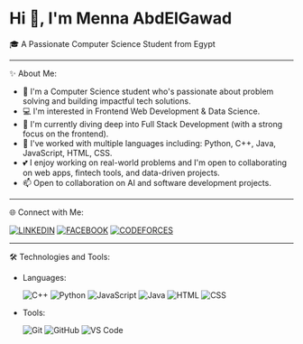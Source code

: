 # Hi 👋, I'm Menna AbdElGawad

🎓 A Passionate Computer Science Student from Egypt

---

✨ About Me:

* 🚀 I'm a Computer Science student who's passionate about problem solving and building impactful tech solutions.
* 💻 I'm interested in Frontend Web Development & Data Science.
* 🌱 I'm currently diving deep into Full Stack Development (with a strong focus on the frontend).
* 🔮 I've worked with multiple languages including: Python, C++, Java, JavaScript, HTML, CSS.
* 💕 I enjoy working on real-world problems and I'm open to collaborating on web apps, fintech tools, and data-driven projects.
* 📫 Open to collaboration on AI and software development projects.

---

🌐 Connect with Me:

[![LINKEDIN](https://img.shields.io/badge/LinkedIn-0077B5?style=for-the-badge&logo=linkedin&logoColor=white)](https://www.linkedin.com/in/menna-abdelgawad-bb19b0279?utm_source=share&utm_campaign=share_via&utm_content=profile&utm_medium=android_app)
[![FACEBOOK](https://img.shields.io/badge/Facebook-1877F2?style=for-the-badge&logo=facebook&logoColor=white)](https://www.facebook.com/momo.abdo.79?sfnsn=scwspwa&mibextid=RUbZ1f)
[![CODEFORCES](https://img.shields.io/badge/Codeforces-1F8ACB?style=for-the-badge&logo=Codeforces&logoColor=white)]((https://codeforces.com/profile/MennaAbdElGawad))

---

🛠️ Technologies and Tools:

* Languages:
  
  ![C++](https://img.shields.io/badge/C++-00599C?style=for-the-badge&logo=c%2B%2B&logoColor=white)
  ![Python](https://img.shields.io/badge/Python-3776AB?style=for-the-badge&logo=python&logoColor=white)
  ![JavaScript](https://img.shields.io/badge/JavaScript-F7DF1E?style=for-the-badge&logo=javascript&logoColor=black)
  ![Java](https://img.shields.io/badge/Java-ED8B00?style=for-the-badge&logo=java&logoColor=white)
  ![HTML](https://img.shields.io/badge/HTML-E34F26?style=for-the-badge&logo=html5&logoColor=white)
  ![CSS](https://img.shields.io/badge/CSS-1572B6?style=for-the-badge&logo=css3&logoColor=white)


* Tools:
  
  ![Git](https://img.shields.io/badge/Git-F05032?style=for-the-badge&logo=git&logoColor=white)
  ![GitHub](https://img.shields.io/badge/GitHub-100000?style=for-the-badge&logo=github&logoColor=white)
  ![VS Code](https://img.shields.io/badge/VS_Code-007ACC?style=for-the-badge&logo=visual-studio-code&logoColor=white)
